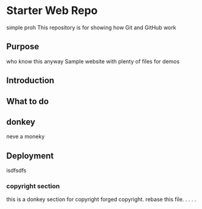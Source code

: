 # Starter Web Repo
 simple proh
This repository is for showing how Git and GitHub work

## Purpose
 who know this anyway
Sample website with plenty of files for demos

## Introduction

## What to do

## donkey
neve a moneky
## Deployment
isdfsdfs

### copyright section
this is a donkey section for copyright
forged copyright.
rebase this file. . . . .
